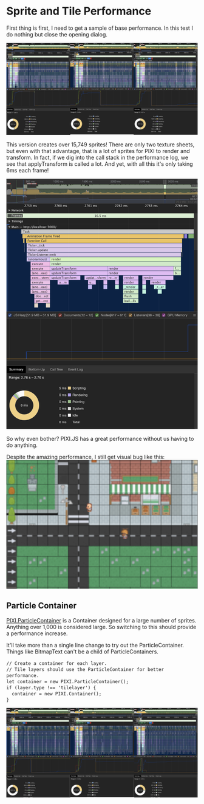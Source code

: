 # Sprite and Tile Performance

First thing is first, I need to get a sample of base performance. In this test I do nothing but close the opening dialog.

![Baseline](./base_5s_performance.png)

This version creates over 15,749 sprites! There are only two texture sheets, but even with that advantage, that is a lot of sprites for PIXI to render and transform. In fact, if we dig into the call stack in the performance log, we see that applyTransform is called a lot. And yet, with all this it's only taking 6ms each frame!

![Zoomed in baseline](./base_performance_zoomed.png)

So why even bother? PIXI.JS has a great performance without us having to do anything.

Despite the amazing performance, I still get visual bug like this:
![Grid Bug](./visual_grid_bug.png)


## Particle Container
[PIXI.ParticleContainer](http://pixijs.download/release/docs/PIXI.ParticleContainer.html) is a Container designed for a large number of sprites. Anything over 1,000 is considered large. So switching to this should provide a performance increase.

It'll take more than a single line change to try out the ParticleContainer. Things like BitmapText can't be a child of ParticleContainers.

```
// Create a container for each layer.
// Tile layers should use the ParticleContainer for better performance.
let container = new PIXI.ParticleContainer();
if (layer.type !== 'tilelayer') {
  container = new PIXI.Container();
}
```

![ParticleContainer](./base_performance_particle_container.png)
